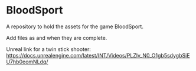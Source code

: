 # BloodSport
A repository to hold the assets for the game BloodSport.

Add files as and when they are complete.


Unreal link for a twin stick shooter: https://docs.unrealengine.com/latest/INT/Videos/PLZlv_N0_O1gb5sdygbSiEU7hb0eomNLdq/
